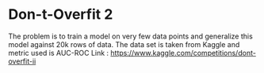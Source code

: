 # Don-t-Overfit 2

The problem is to train a model on very few data points and generalize this model against 20k rows of data. The data set is taken from Kaggle and metric used is AUC-ROC 
Link : https://www.kaggle.com/competitions/dont-overfit-ii
